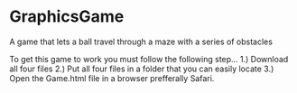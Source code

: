 # GraphicsGame
A game that lets a ball travel through a maze with a series of obstacles

To get this game to work you must follow the following step...
1.) Download all four files
2.) Put all four files in a folder that you can easily locate
3.) Open the Game.html file in a browser prefferally Safari.
